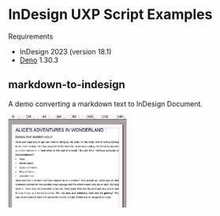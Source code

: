 
# InDesign UXP Script Examples

Requirements

- InDesign 2023 (version 18.1)
- [Deno](https://deno.land/) 1.30.3


## markdown-to-indesign

A demo converting a markdown text to InDesign Document.

<img src="https://github.com/mindboard/indesign-uxp-script-examples/blob/main/markdown-to-indesign/md2ind.jpg" width="240" />

